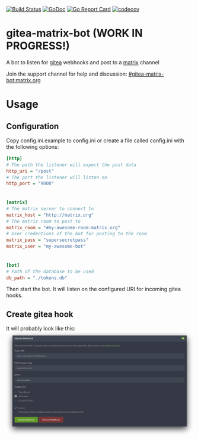 [![Build Status](https://travis-ci.org/binaryplease/gitea-matrix-bot.svg?branch=master)](https://travis-ci.org/binaryplease/gitea-matrix-bot)
[![GoDoc](https://godoc.org/github.com/binaryplease/gitea-matrix-bot?status.svg)](https://godoc.org/github.com/binaryplease/gitea-matrix-bot)
[![Go Report Card](https://goreportcard.com/badge/github.com/binaryplease/gitea-matrix-bot)](https://goreportcard.com/report/github.com/binaryplease/gitea-matrix-bot)
[![codecov](https://codecov.io/gh/binaryplease/gitea-matrix-bot/branch/master/graph/badge.svg)](https://codecov.io/gh/binaryplease/gitea-matrix-bot)



# gitea-matrix-bot (WORK IN PROGRESS!)

A bot to listen for [gitea](https://gitea.io) webhooks and post to a [matrix](https://matrix.org) channel

Join the support channel for help and discussion:
[#gitea-matrix-bot:matrix.org](https://matrix.to/#/#gitea-matrix-bot:matrix.org)

# Usage

## Configuration
Copy config.ini.example to config.ini or create a file called config.ini with the
following options:

```ini
[http]
# The path the listener will expect the post data
http_uri = "/post"
# The port the listener will listen on
http_port = "9000"


[matrix]
# The matrix server to connect to
matrix_host = "http://matrix.org"
# The matrix room to post to
matrix_room = "#my-awesome-room:matrix.org"
# User credentions of the bot for posting to the room
matrix_pass = "supersecretpass"
matrix_user = "my-awesome-bot"


[bot]
# Path of the database to be used
db_path = "./tokens.db"
```

Then start the bot. It will listen on the configured URI for incoming gitea
hooks.

## Create gitea hook



It will probably look like this:
![gitea scrot](./gitea-scrot.png "Gitea Screenshot")
